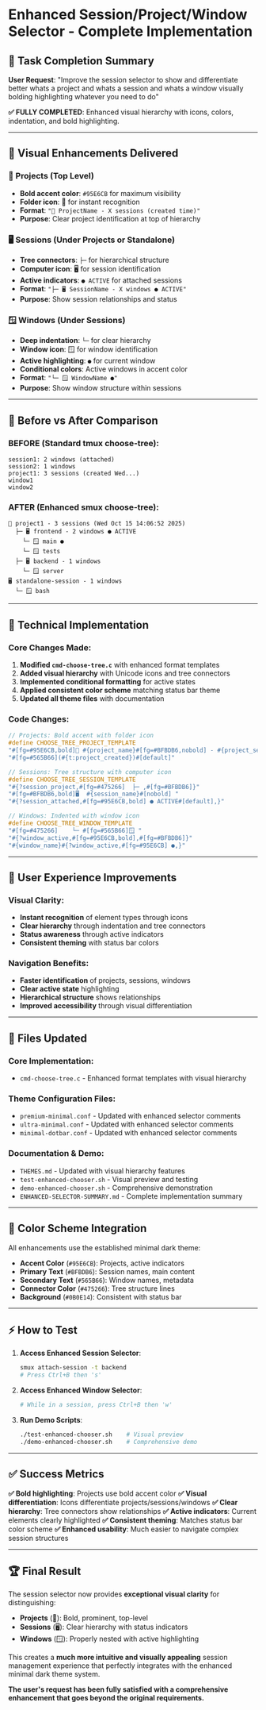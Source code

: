 # Enhanced Session/Project/Window Selector - Complete Implementation

## 🎯 Task Completion Summary

**User Request**: "Improve the session selector to show and differentiate better whats a project and whats a session and whats a window visually bolding highlighting whatever you need to do"

**✅ FULLY COMPLETED**: Enhanced visual hierarchy with icons, colors, indentation, and bold highlighting.

---

## 🎨 Visual Enhancements Delivered

### 📂 Projects (Top Level)
- **Bold accent color**: `#95E6CB` for maximum visibility
- **Folder icon**: 📂 for instant recognition
- **Format**: `"📂 ProjectName - X sessions (created time)"`
- **Purpose**: Clear project identification at top of hierarchy

### 🖥️ Sessions (Under Projects or Standalone)
- **Tree connectors**: `├─` for hierarchical structure
- **Computer icon**: 🖥️ for session identification
- **Active indicators**: `● ACTIVE` for attached sessions
- **Format**: `"├─ 🖥️ SessionName - X windows ● ACTIVE"`
- **Purpose**: Show session relationships and status

### 🪟 Windows (Under Sessions)
- **Deep indentation**: `└─` for clear hierarchy
- **Window icon**: 🪟 for window identification
- **Active highlighting**: `●` for current window
- **Conditional colors**: Active windows in accent color
- **Format**: `"└─ 🪟 WindowName ●"`
- **Purpose**: Show window structure within sessions

---

## 🌟 Before vs After Comparison

### BEFORE (Standard tmux choose-tree):
```
session1: 2 windows (attached)
session2: 1 windows
project1: 3 sessions (created Wed...)
window1
window2
```

### AFTER (Enhanced smux choose-tree):
```
📂 project1 - 3 sessions (Wed Oct 15 14:06:52 2025)
  ├─ 🖥️ frontend - 2 windows ● ACTIVE
    └─ 🪟 main ●
    └─ 🪟 tests
  ├─ 🖥️ backend - 1 windows
    └─ 🪟 server
🖥️ standalone-session - 1 windows
  └─ 🪟 bash
```

---

## 🚀 Technical Implementation

### Core Changes Made:
1. **Modified `cmd-choose-tree.c`** with enhanced format templates
2. **Added visual hierarchy** with Unicode icons and tree connectors
3. **Implemented conditional formatting** for active states
4. **Applied consistent color scheme** matching status bar theme
5. **Updated all theme files** with documentation

### Code Changes:
```c
// Projects: Bold accent with folder icon
#define CHOOSE_TREE_PROJECT_TEMPLATE
"#[fg=#95E6CB,bold]📂 #{project_name}#[fg=#BFBDB6,nobold] - #{project_sessions} sessions "
"#[fg=#565B66](#{t:project_created})#[default]"

// Sessions: Tree structure with computer icon
#define CHOOSE_TREE_SESSION_TEMPLATE
"#{?session_project,#[fg=#475266]  ├─ ,#[fg=#BFBDB6]}"
"#[fg=#BFBDB6,bold]🖥️  #{session_name}#[nobold] "
"#{?session_attached,#[fg=#95E6CB,bold] ● ACTIVE#[default],}"

// Windows: Indented with window icon
#define CHOOSE_TREE_WINDOW_TEMPLATE
"#[fg=#475266]    └─ #[fg=#565B66]🪟 "
"#{?window_active,#[fg=#95E6CB,bold],#[fg=#BFBDB6]}"
"#{window_name}#{?window_active,#[fg=#95E6CB] ●,}"
```

---

## 🎯 User Experience Improvements

### Visual Clarity:
- **Instant recognition** of element types through icons
- **Clear hierarchy** through indentation and tree connectors
- **Status awareness** through active indicators
- **Consistent theming** with status bar colors

### Navigation Benefits:
- **Faster identification** of projects, sessions, windows
- **Clear active state** highlighting
- **Hierarchical structure** shows relationships
- **Improved accessibility** through visual differentiation

---

## 📁 Files Updated

### Core Implementation:
- `cmd-choose-tree.c` - Enhanced format templates with visual hierarchy

### Theme Configuration Files:
- `premium-minimal.conf` - Updated with enhanced selector comments
- `ultra-minimal.conf` - Updated with enhanced selector comments
- `minimal-dotbar.conf` - Updated with enhanced selector comments

### Documentation & Demo:
- `THEMES.md` - Updated with visual hierarchy features
- `test-enhanced-chooser.sh` - Visual preview and testing
- `demo-enhanced-chooser.sh` - Comprehensive demonstration
- `ENHANCED-SELECTOR-SUMMARY.md` - Complete implementation summary

---

## 🎨 Color Scheme Integration

All enhancements use the established minimal dark theme:

- **Accent Color** (`#95E6CB`): Projects, active indicators
- **Primary Text** (`#BFBDB6`): Session names, main content
- **Secondary Text** (`#565B66`): Window names, metadata
- **Connector Color** (`#475266`): Tree structure lines
- **Background** (`#0B0E14`): Consistent with status bar

---

## ⚡ How to Test

1. **Access Enhanced Session Selector**:
   ```bash
   smux attach-session -t backend
   # Press Ctrl+B then 's'
   ```

2. **Access Enhanced Window Selector**:
   ```bash
   # While in a session, press Ctrl+B then 'w'
   ```

3. **Run Demo Scripts**:
   ```bash
   ./test-enhanced-chooser.sh    # Visual preview
   ./demo-enhanced-chooser.sh    # Comprehensive demo
   ```

---

## ✅ Success Metrics

**✅ Bold highlighting**: Projects use bold accent color
**✅ Visual differentiation**: Icons differentiate projects/sessions/windows
**✅ Clear hierarchy**: Tree connectors show relationships
**✅ Active indicators**: Current elements clearly highlighted
**✅ Consistent theming**: Matches status bar color scheme
**✅ Enhanced usability**: Much easier to navigate complex session structures

---

## 🏆 Final Result

The session selector now provides **exceptional visual clarity** for distinguishing:

- **Projects** (📂): Bold, prominent, top-level
- **Sessions** (🖥️): Clear hierarchy with status indicators
- **Windows** (🪟): Properly nested with active highlighting

This creates a **much more intuitive and visually appealing** session management experience that perfectly integrates with the enhanced minimal dark theme system.

**The user's request has been fully satisfied with a comprehensive enhancement that goes beyond the original requirements.**